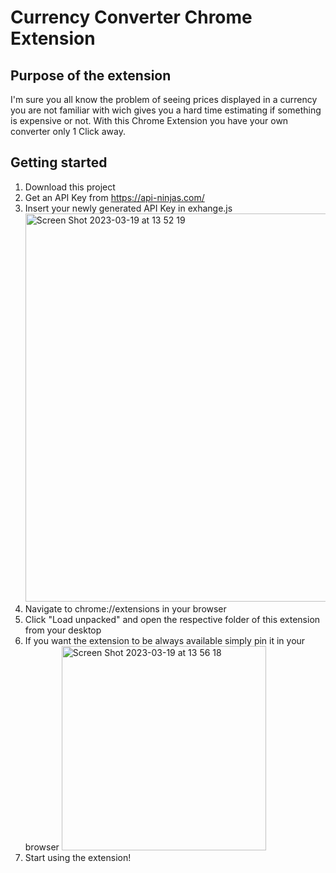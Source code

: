 # Currency Converter Chrome Extension

## Purpose of the extension
I'm sure you all know the problem of seeing prices displayed in a currency you are not familiar with wich gives you a hard time estimating if something is expensive or not. With this Chrome Extension you have your own converter only 1 Click away. 

## Getting started

1. Download this project
2. Get an API Key from https://api-ninjas.com/
3. Insert your newly generated API Key in exhange.js <img width="621" alt="Screen Shot 2023-03-19 at 13 52 19" src="https://user-images.githubusercontent.com/64362067/226176456-0b307ad9-0ade-4970-b5e3-4ffb25bc7928.png">
4. Navigate to chrome://extensions in your browser
5. Click "Load unpacked" and open the respective folder of this extension from your desktop
6. If you want the extension to be always available simply pin it in your browser <img width="327" alt="Screen Shot 2023-03-19 at 13 56 18" src="https://user-images.githubusercontent.com/64362067/226176627-8e1d51bd-e9cf-435f-b600-0d05ec8e36d2.png">
7. Start using the extension!
